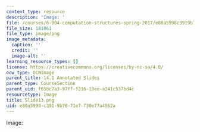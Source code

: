 ```yaml
---
content_type: resource
description: 'Image: '
file: /courses/6-004-computation-structures-spring-2017/e80a5998c3919b7871e7f30e77a4562a_Slide13.png
file_size: 181061
file_type: image/png
image_metadata:
  caption: ''
  credit: ''
  image-alt: ''
learning_resource_types: []
license: https://creativecommons.org/licenses/by-nc-sa/4.0/
ocw_type: OCWImage
parent_title: 14.1 Annotated Slides
parent_type: CourseSection
parent_uid: f65bc7a3-97ff-f216-13ee-a241c537bd4c
resourcetype: Image
title: Slide13.png
uid: e80a5998-c391-9b78-71e7-f30e77a4562a
---
```

Image: 